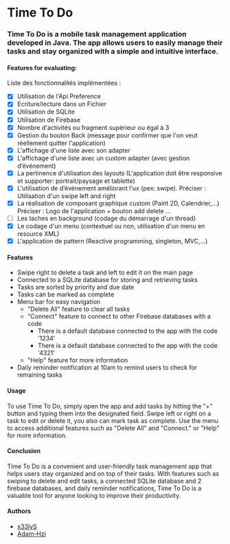 # Time To Do
### Time To Do is a mobile task management application developed in Java. The app allows users to easily manage their tasks and stay organized with a simple and intuitive interface.

#### Features for evaluating:
Liste des fonctionnalités implémentées :
- [x] Utilisation de l'Api Preference
- [x] Ecriture/lecture dans un Fichier
- [x] Utilisation de SQLite
- [x] Utilisation de Firebase
- [x] Nombre d'activités ou fragment supérieur ou égal à 3
- [x] Gestion du bouton Back (message pour confirmer que l'on veut réellement quitter l'application)
- [x] L'affichage d'une liste avec son adapter
- [x] L'affichage d'une liste avec un custom adapter (avec gestion d’événement)
- [x] La pertinence d'utilisation des layouts (L'application doit être responsive et supporter: portrait/paysage et tablette)
- [x] L'utilisation de d’événement améliorant l'ux (pex: swipe). Préciser : Utilisation d'un swipe left and right
- [x] La réalisation de composant graphique custom (Paint 2D, Calendrier,...) Préciser : Logo de l'application + bouton add delete ...
- [ ] Les taches en background (codage du démarrage d'un thread)
- [x] Le codage d'un menu (contextuel ou non, utilisation d'un menu en resource XML)
- [x] L'application de pattern (Reactive programming, singleton, MVC,...)

#### Features
- Swipe right to delete a task and left to edit it on the main page
- Connected to a SQLite database for storing and retrieving tasks
- Tasks are sorted by priority and due date
- Tasks can be marked as complete
- Menu bar for easy navigation
  - "Delete All" feature to clear all tasks
  - "Connect" feature to connect to other Firebase databases with a code
    - There is a default database connected to the app with the code '1234'
    - There is a default database connected to the app with the code '4321'
  - "Help" feature for more information
- Daily reminder notification at 10am to remind users to check for remaining tasks

#### Usage
To use Time To Do, simply open the app and add tasks by hitting the "+" button and typing them into the designated field. Swipe left or right on a task to edit or delete it, you also can mark task as complete. Use the menu to access additional features such as "Delete All" and "Connect." or "Help" for more information.

#### Conclusion
Time To Do is a convenient and user-friendly task management app that helps users stay organized and on top of their tasks. With features such as swiping to delete and edit tasks, a connected SQLite database and 2 firebase databases, and daily reminder notifications, Time To Do is a valuable tool for anyone looking to improve their productivity.

#### Authors
- [x33lyS](https://github.com/x33lyS)
- [Adam-Hzi](https://github.com/Adam31-jpg)
